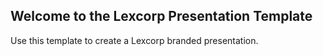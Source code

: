 ## Welcome to the Lexcorp Presentation Template

Use this template to create a Lexcorp branded presentation.
